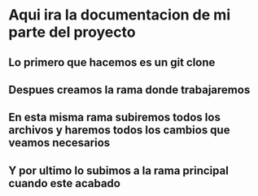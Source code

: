 # Aqui ira la documentacion de mi parte del proyecto
## Lo primero que hacemos es un git clone
## Despues creamos la rama donde trabajaremos
## En esta misma rama subiremos todos los archivos y haremos todos los cambios que veamos necesarios
## Y por ultimo lo subimos a la rama principal cuando este acabado
